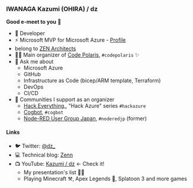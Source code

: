 ### IWANAGA Kazumi (OHIRA) / dz

**Good e-meet to you** :wave:

- :hamster: Developer
- :zap: Microsoft MVP for Microsoft Azure - [Profile](https://mvp.microsoft.com/en-us/PublicProfile/5002150)
- belong to [ZEN Architects](https://zenarchitects.co.jp/)
- 👩‍💻 Main organizer of [Code Polaris](https://code-polaris.connpass.com/), `#codepolaris` :sparkles:
- :speech_balloon: Ask me about
  - Microsoft Azure
  - GitHub
  - Infrastructure as Code (bicep/ARM template, Terraform)
  - DevOps
  - CI/CD
- :ocean: Communities I support as an organizer
  - [Hack Everything.](https://hack-everything.connpass.com/), "Hack Azure" series `#hackazure`
  - [Cogbot](https://cogbot.connpass.com/), `#cogbot`
  - [Node-RED User Group Japan](https://node-red.connpass.com/), `#noderedjp` (former)

#### Links

- 🐦 Twitter: [@dz_](https://twitter.com/dz_)
- 💻 Technical blog: [Zenn](https://zenn.dev/dzeyelid)
- 📺 YouTube: [Kazumi / dz](https://www.youtube.com/channel/UCzkJTJ5vMLvmcQS-7K8ViXg) <- Check it!
  - My presentation's list 👩‍💻
  - Playing Minecraft ⚒, Apex Legends 🔫, Splatoon 3 and more games

